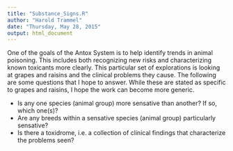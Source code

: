 ```yaml
---
title: "Substance_Signs.R"
author: "Harold Trammel"
date: "Thursday, May 28, 2015"
output: html_document
---
```


One of the goals of the Antox System is to help identify trends in animal poisoning.  This includes both recognizing new risks and characterizing known toxicants more clearly.  This particular set of explorations is looking at grapes and raisins and the clinical problems they cause.  The following are some questions that I hope to answer.  While these are stated as specific to grapes and raisins, I hope the work can become more generic.

* Is any one species (animal group) more sensative than another?  If so, which one(s)?
* Are any breeds within a sensative species (animal group) particularly sensative?
* Is there a toxidrome, i.e. a collection of clinical findings that characterize the problems seen?


